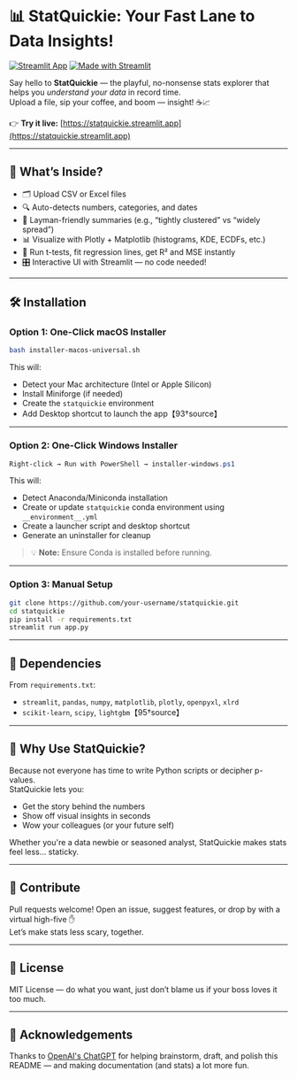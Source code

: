# 📊 StatQuickie: Your Fast Lane to Data Insights!

[![Streamlit App](https://img.shields.io/badge/Streamlit-App-brightgreen?logo=streamlit)](https://statquickie.streamlit.app/)
[![Made with Streamlit](https://img.shields.io/badge/Made%20with-Streamlit-red?logo=streamlit)](https://streamlit.io/)

Say hello to **StatQuickie** — the playful, no-nonsense stats explorer that helps you *understand your data* in record time.  
Upload a file, sip your coffee, and boom — insight! ☕📈

👉 **Try it live:** [https://statquickie.streamlit.app](https://statquickie.streamlit.app)

---

## 🚀 What’s Inside?

- 🗂 Upload CSV or Excel files
- 🔍 Auto-detects numbers, categories, and dates
- 🧠 Layman-friendly summaries (e.g., “tightly clustered” vs “widely spread”)
- 📊 Visualize with Plotly + Matplotlib (histograms, KDE, ECDFs, etc.)
- 🧪 Run t-tests, fit regression lines, get R² and MSE instantly
- 🎛 Interactive UI with Streamlit — no code needed!

---

## 🛠 Installation

### Option 1: One-Click macOS Installer

```bash
bash installer-macos-universal.sh
```

This will:
- Detect your Mac architecture (Intel or Apple Silicon)
- Install Miniforge (if needed)
- Create the `statquickie` environment
- Add Desktop shortcut to launch the app【93†source】

---

### Option 2: One-Click Windows Installer

```powershell
Right-click → Run with PowerShell → installer-windows.ps1
```

This will:
- Detect Anaconda/Miniconda installation
- Create or update `statquickie` conda environment using `__environment__.yml`
- Create a launcher script and desktop shortcut
- Generate an uninstaller for cleanup

> 💡 **Note:** Ensure Conda is installed before running.

---

### Option 3: Manual Setup

```bash
git clone https://github.com/your-username/statquickie.git
cd statquickie
pip install -r requirements.txt
streamlit run app.py
```

---

## 🔧 Dependencies

From `requirements.txt`:

- `streamlit`, `pandas`, `numpy`, `matplotlib`, `plotly`, `openpyxl`, `xlrd`
- `scikit-learn`, `scipy`, `lightgbm`【95†source】

---

## 🎯 Why Use StatQuickie?

Because not everyone has time to write Python scripts or decipher p-values.  
StatQuickie lets you:
- Get the story behind the numbers
- Show off visual insights in seconds
- Wow your colleagues (or your future self)

Whether you're a data newbie or seasoned analyst, StatQuickie makes stats feel less... staticky.

---

## 🤝 Contribute

Pull requests welcome! Open an issue, suggest features, or drop by with a virtual high-five ✋  
Let’s make stats less scary, together.

---

## 📄 License

MIT License — do what you want, just don’t blame us if your boss loves it too much.

---

## 🙌 Acknowledgements

Thanks to [OpenAI's ChatGPT](https://chat.openai.com/) for helping brainstorm, draft, and polish this README — and making documentation (and stats) a lot more fun.
